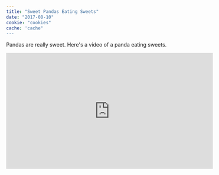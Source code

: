 ```yaml
---
title: "Sweet Pandas Eating Sweets"
date: "2017-08-10"
cookie: "cookies"
cache: 'cache"
---
```

Pandas are really sweet.
Here's a video of a panda eating sweets.
<iframe width="560" height="315" src="https://www.youtube.com/embed/4n0xNbfJLR8" frameborder="0" allowfullscreen></iframe>